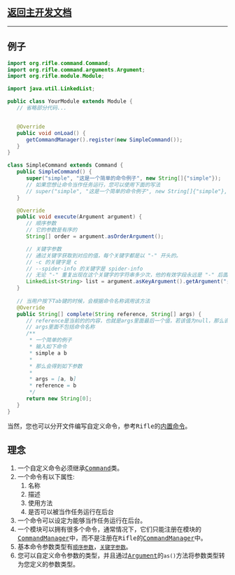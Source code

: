 ## [返回主开发文档](../start.md)
***
## 例子

```java
import org.rifle.command.Command;
import org.rifle.command.arguments.Argument;
import org.rifle.module.Module;

import java.util.LinkedList;

public class YourModule extends Module {
   // 省略部分代码...


   @Override
   public void onLoad() {
      getCommandManager().register(new SimpleCommand());
   }
}

class SimpleCommand extends Command {
   public SimpleCommand() {
      super("simple", "这是一个简单的命令例子", new String[]{"simple"});
      // 如果您想让命令当作任务运行，您可以使用下面的写法
      // super("simple", "这是一个简单的命令例子", new String[]{"simple"}, true);
   }

   @Override
   public void execute(Argument argument) {
      // 顺序参数
      // 它的参数是有序的
      String[] order = argument.asOrderArgument();

      // 关键字参数
      // 通过关键字获取到对应的值，每个关键字都是以 "-" 开头的。
      // -c 的关键字是 c
      // --spider-info 的关键字是 spider-info 
      // 无论 "-" 重复出现在这个关键字的字符串多少次，他的有效字段永远是 "-" 后面的内容。
      LinkedList<String> list = argument.asKeyArgument().getArgument("关键字");
   }
   
   // 当用户按下Tab键的时候，会根据命令名称调用该方法
   @Override
   public String[] complete(String reference, String[] args) {
      // reference是当前的的内容，也就是args里面最后一个值，若该值为null，那么说明args的长度是0
      // args里面不包括命令名称
      /**
       * 一个简单的例子
       * 输入如下命令
       * simple a b
       * 
       * 那么会得到如下参数
       * 
       * args = [a, b]
       * reference = b
       */
      return new String[0];
   }
}
```
当然，您也可以分开文件编写自定义命令，参考<kbd>Rifle</kbd>的[内置命令](../../../src/main/java/org/rifle/command/builtIn)。
## 理念
1. 一个自定义命令必须继承<kbd>[Command](../../../src/main/java/org/rifle/command/Command.java)</kbd>类。
2. 一个命令有以下属性:
   1. 名称
   2. 描述
   3. 使用方法
   4. 是否可以被当作任务运行在后台
3. 一个命令可以设定为能够当作任务运行在后台。
4. 一个模块可以拥有很多个命令，通常情况下，它们只能注册在模块的<kbd>[CommandManager](../../../src/main/java/org/rifle/manager/CommandManager.java)</kbd>中，而不是注册在<kbd>Rifle</kbd>的<kbd>[CommandManager](../../../src/main/java/org/rifle/manager/CommandManager.java)</kbd>中。
5. 基本命令参数类型有[`顺序参数`](../../../src/main/java/org/rifle/command/arguments/OrderArgument.java)，[`关键字参数`](../../../src/main/java/org/rifle/command/arguments/KeyArgument.java)。
6. 您可以自定义命令参数的类型，并且通过<kbd>[Argument](../../../src/main/java/org/rifle/command/arguments/Argument.java)</kbd>的`as()`方法将参数类型转为您定义的参数类型。
